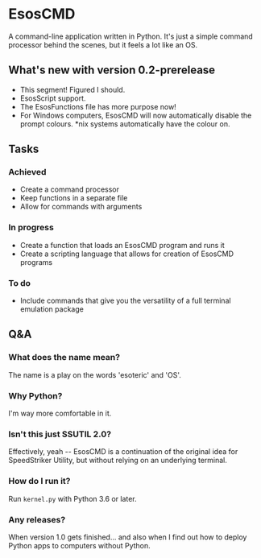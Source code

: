 # EsosCMD
A command-line application written in Python. It's just a simple command processor behind the scenes, but it feels a lot like an OS.

## What's new with version 0.2-prerelease
- This segment! Figured I should.
- EsosScript support.
- The EsosFunctions file has more purpose now!
- For Windows computers, EsosCMD will now automatically disable the prompt colours. *nix systems automatically have the colour on.

## Tasks
### Achieved
- Create a command processor
- Keep functions in a separate file
- Allow for commands with arguments
### In progress
- Create a function that loads an EsosCMD program and runs it
- Create a scripting language that allows for creation of EsosCMD programs
### To do
- Include commands that give you the versatility of a full terminal emulation package

## Q&A
### What does the name mean?
The name is a play on the words 'esoteric' and 'OS'.

### Why Python?
I'm way more comfortable in it.

### Isn't this just SSUTIL 2.0?
Effectively, yeah -- EsosCMD is a continuation of the original idea for SpeedStriker Utility, but without relying on an underlying terminal.

### How do I run it?
Run `kernel.py` with Python 3.6 or later.

### Any releases?
When version 1.0 gets finished... and also when I find out how to deploy Python apps to computers without Python.
